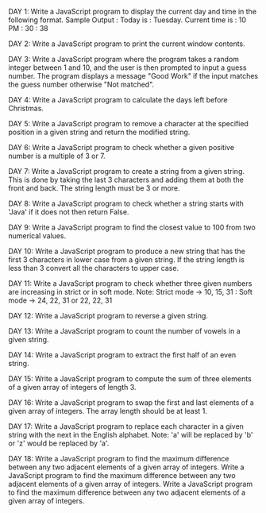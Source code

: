 DAY 1: Write a JavaScript program to display the current day and time in the following format.
       Sample Output : 
       Today is : Tuesday.
       Current time is : 10 PM : 30 : 38

DAY 2: Write a JavaScript program to print the current window contents.

DAY 3: Write a JavaScript program where the program takes a random integer between 1 and 10, and the user is then prompted to input a guess number. 
       The program displays a message "Good Work" if the input matches the guess number otherwise "Not matched".

DAY 4: Write a JavaScript program to calculate the days left before Christmas.

DAY 5: Write a JavaScript program to remove a character at the specified position in a given string and return the modified string.

DAY 6: Write a JavaScript program to check whether a given positive number is a multiple of 3 or 7.

DAY 7: Write a JavaScript program to create a string from a given string. This is done by taking the last 3 characters and adding them at both the front and back. The string 
       length must be 3 or more.

DAY 8: Write a JavaScript program to check whether a string starts with 'Java'  if it does not then  return False.

DAY 9: Write a JavaScript program to find the closest value to 100 from two numerical values.

DAY 10: Write a JavaScript program to produce a new string that has the first 3 characters in lower case from a given string. If the string length is less than 3 convert all 
        the characters to upper case.

DAY 11: Write a JavaScript program to check whether three given numbers are increasing in strict or in soft mode.
        Note: Strict mode -> 10, 15, 31 : Soft mode -> 24, 22, 31 or 22, 22, 31

DAY 12: Write a JavaScript program to reverse a given string.

DAY 13: Write a JavaScript program to count the number of vowels in a given string.

DAY 14: Write a JavaScript program to extract the first half of an even string.

DAY 15: Write a JavaScript program to compute the sum of three elements of a given array of integers of length 3.

DAY 16: Write a JavaScript program to swap the first and last elements of a given array of integers. The array length should be at least 1.

DAY 17: Write a JavaScript program to replace each character in a given string with the next in the English alphabet.
        Note: 'a' will be replaced by 'b' or 'z' would be replaced by 'a'.

DAY 18: Write a JavaScript program to find the maximum difference between any two adjacent elements of a given array of integers. Write a JavaScript program to find the 
        maximum difference between any two adjacent elements of a given array of integers. Write a JavaScript program to find the maximum difference between any two adjacent 
        elements of a given array of integers. 






